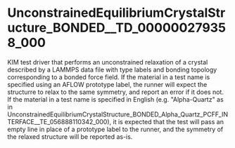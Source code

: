 # UnconstrainedEquilibriumCrystalStructure_BONDED__TD_000000279358_000

KIM test driver that performs an unconstrained relaxation of a crystal described by a LAMMPS data file with type labels and bonding topology corresponding to a bonded force field. If the material in a test name is specified using an AFLOW prototype label, the runner will expect the structurre to relax to the same symmetry, and report an error if it does not. If the material in a test name is specified in English (e.g. "Alpha-Quartz" as in UnconstrainedEquilibriumCrystalStructure_BONDED_Alpha_Quartz_PCFF_INTERFACE__TE_056888110342_000), it is expected that the test will pass an empty line in place of a prototype label to the runner, and the symmetry of the relaxed structure will be reported as-is.